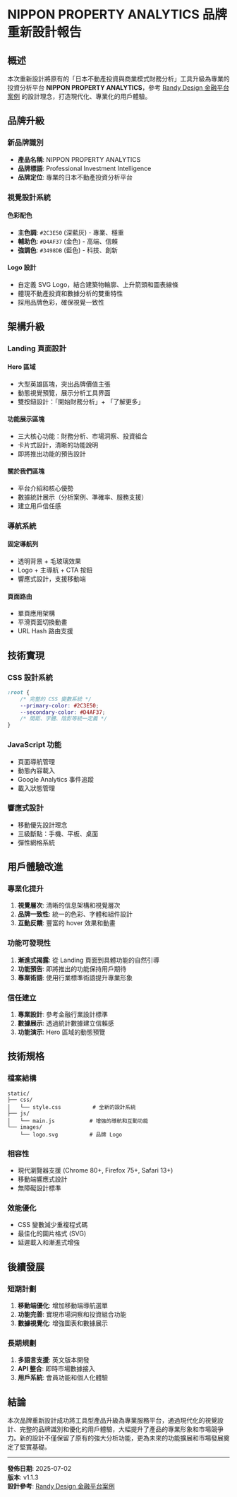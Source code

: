 # NIPPON PROPERTY ANALYTICS 品牌重新設計報告

## 概述

本次重新設計將原有的「日本不動產投資與商業模式財務分析」工具升級為專業的投資分析平台 **NIPPON PROPERTY ANALYTICS**，參考 [Randy Design 金融平台案例](https://www.randydsgn.com/works/financial/) 的設計理念，打造現代化、專業化的用戶體驗。

## 品牌升級

### 新品牌識別
- **產品名稱**: NIPPON PROPERTY ANALYTICS
- **品牌標語**: Professional Investment Intelligence
- **品牌定位**: 專業的日本不動產投資分析平台

### 視覺設計系統

#### 色彩配色
- **主色調**: `#2C3E50` (深藍灰) - 專業、穩重
- **輔助色**: `#D4AF37` (金色) - 高端、信賴
- **強調色**: `#3498DB` (藍色) - 科技、創新

#### Logo 設計
- 自定義 SVG Logo，結合建築物輪廓、上升箭頭和圖表線條
- 體現不動產投資和數據分析的雙重特性
- 採用品牌色彩，確保視覺一致性

## 架構升級

### Landing 頁面設計

#### Hero 區域
- 大型英雄區塊，突出品牌價值主張
- 動態視覺預覽，展示分析工具界面
- 雙按鈕設計：「開始財務分析」+ 「了解更多」

#### 功能展示區塊
- 三大核心功能：財務分析、市場洞察、投資組合
- 卡片式設計，清晰的功能說明
- 即將推出功能的預告設計

#### 關於我們區塊
- 平台介紹和核心優勢
- 數據統計展示（分析案例、準確率、服務支援）
- 建立用戶信任感

### 導航系統

#### 固定導航列
- 透明背景 + 毛玻璃效果
- Logo + 主導航 + CTA 按鈕
- 響應式設計，支援移動端

#### 頁面路由
- 單頁應用架構
- 平滑頁面切換動畫
- URL Hash 路由支援

## 技術實現

### CSS 設計系統
```css
:root {
    /* 完整的 CSS 變數系統 */
    --primary-color: #2C3E50;
    --secondary-color: #D4AF37;
    /* 間距、字體、陰影等統一定義 */
}
```

### JavaScript 功能
- 頁面導航管理
- 動態內容載入
- Google Analytics 事件追蹤
- 載入狀態管理

### 響應式設計
- 移動優先設計理念
- 三級斷點：手機、平板、桌面
- 彈性網格系統

## 用戶體驗改進

### 專業化提升
1. **視覺層次**: 清晰的信息架構和視覺層次
2. **品牌一致性**: 統一的色彩、字體和組件設計
3. **互動反饋**: 豐富的 hover 效果和動畫

### 功能可發現性
1. **漸進式揭露**: 從 Landing 頁面到具體功能的自然引導
2. **功能預告**: 即將推出的功能保持用戶期待
3. **專業術語**: 使用行業標準術語提升專業形象

### 信任建立
1. **專業設計**: 參考金融行業設計標準
2. **數據展示**: 透過統計數據建立信賴感
3. **功能演示**: Hero 區域的動態預覽

## 技術規格

### 檔案結構
```
static/
├── css/
│   └── style.css          # 全新的設計系統
├── js/
│   └── main.js           # 增強的導航和互動功能
└── images/
    └── logo.svg          # 品牌 Logo
```

### 相容性
- 現代瀏覽器支援 (Chrome 80+, Firefox 75+, Safari 13+)
- 移動端響應式設計
- 無障礙設計標準

### 效能優化
- CSS 變數減少重複程式碼
- 最佳化的圖片格式 (SVG)
- 延遲載入和漸進式增強

## 後續發展

### 短期計劃
1. **移動端優化**: 增加移動端導航選單
2. **功能完善**: 實現市場洞察和投資組合功能
3. **數據視覺化**: 增強圖表和數據展示

### 長期規劃
1. **多語言支援**: 英文版本開發
2. **API 整合**: 即時市場數據接入
3. **用戶系統**: 會員功能和個人化體驗

## 結論

本次品牌重新設計成功將工具型產品升級為專業服務平台，通過現代化的視覺設計、完整的品牌識別和優化的用戶體驗，大幅提升了產品的專業形象和市場競爭力。新的設計不僅保留了原有的強大分析功能，更為未來的功能擴展和市場發展奠定了堅實基礎。

---

**發佈日期**: 2025-07-02  
**版本**: v1.1.3  
**設計參考**: [Randy Design 金融平台案例](https://www.randydsgn.com/works/financial/) 